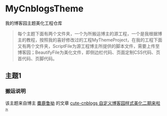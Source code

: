 # MyCnblogsTheme
我的博客园主题美化工程仓库

> 每个主题下面有两个文件夹，一个为所搬运博主的源工程，一个是我根据博主的教程，按照我的喜好修改过的工程MyThemeProject，在我的工程下面又有两个文件夹，ScriptFile为源工程博主所提供的脚本文件，需要上传至博客园；BeautifyFile为美化文件，即侧边栏代码、页面定制CSS代码、页首代码、页脚代码。

## 主题1
### 搬运说明
该主题来自博主 [麋鹿鲁呦](https://www.cnblogs.com/miluluyo) 的文章 [cute-cnblogs 自定义博客园样式美化二期来啦~](https://www.cnblogs.com/miluluyo/p/cute-cnblogs2.html)